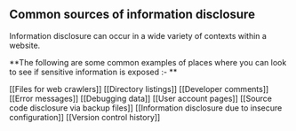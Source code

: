 ## Common sources of information disclosure

  
Information disclosure can occur in a wide variety of contexts within a website.  
  
**The following are some common examples of places where you can look to see if sensitive information is exposed :- ** 
  
[[Files for web crawlers]]
[[Directory listings]]
[[Developer comments]]
[[Error messages]]
[[Debugging data]]
[[User account pages]]
[[Source code disclosure via backup files]]
[[Information disclosure due to insecure configuration]]
[[Version control history]]